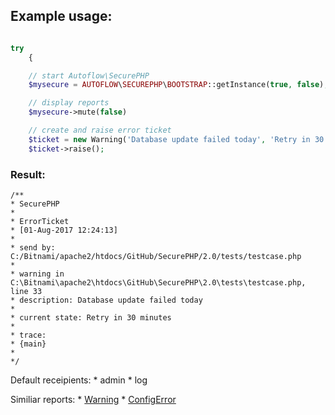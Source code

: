 ## Example usage:

```php

try
    {

    // start Autoflow\SecurePHP
    $mysecure = AUTOFLOW\SECUREPHP\BOOTSTRAP::getInstance(true, false);

    // display reports
    $mysecure->mute(false)

    // create and raise error ticket
    $ticket = new Warning('Database update failed today', 'Retry in 30 minutes');
    $ticket->raise();


```

### Result:

```text
/**
* SecurePHP
*
* ErrorTicket
* [01-Aug-2017 12:24:13]
*
* send by: C:/Bitnami/apache2/htdocs/GitHub/SecurePHP/2.0/tests/testcase.php
*
* warning in C:\Bitnami\apache2\htdocs\GitHub\SecurePHP\2.0\tests\testcase.php, line 33
* description: Database update failed today
*
* current state: Retry in 30 minutes
*
* trace:
* {main}
*
*/
```

Default receipients:
    * admin
    * log

Similiar reports:
    * [Warning](warning.md)
    * [ConfigError](configerror.md)